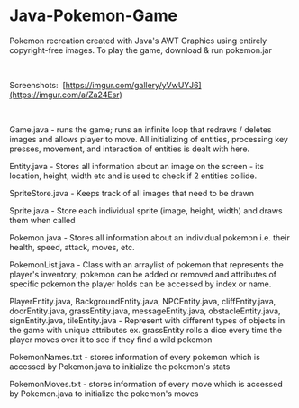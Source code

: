 # Java-Pokemon-Game
Pokemon recreation created with Java's AWT Graphics using entirely copyright-free images. To play the game, download & run pokemon.jar 

&nbsp;
&nbsp;
&nbsp;



Screenshots:&nbsp;
[https://imgur.com/gallery/yVwUYJ6](https://imgur.com/a/Za24Esr)


&nbsp;
&nbsp;
&nbsp;

Game.java - runs the game; runs an infinite loop that redraws / deletes images and allows player to move. All initializing of entities, processing key presses, movement, and interaction of entities is dealt with here.

Entity.java - Stores all information about an image on the screen - its location, height, width etc and is used to check if 2 entities collide. 

SpriteStore.java - Keeps track of all images that need to be drawn

Sprite.java - Store each individual sprite (image, height, width) and draws them when called

Pokemon.java - Stores all information about an individual pokemon i.e. their health, speed, attack, moves, etc.

PokemonList.java - Class with an arraylist of pokemon that represents the player's inventory; pokemon can be added or removed and attributes of specific pokemon the player holds can be accessed by index or name. 

PlayerEntity.java, BackgroundEntity.java, NPCEntity.java, cliffEntity.java, doorEntity.java, grassEntity.java, messageEntity.java, obstacleEntity.java, signEntity.java, tileEntity.java - Represent with different types of objects in the game with unique attributes ex. grassEntity rolls a dice every time the player moves over it to see if they find a wild pokemon

PokemonNames.txt - stores information of every pokemon which is accessed by Pokemon.java to initialize the pokemon's stats

PokemonMoves.txt - stores information of every move which is accessed by Pokemon.java to initialize the pokemon's moves

